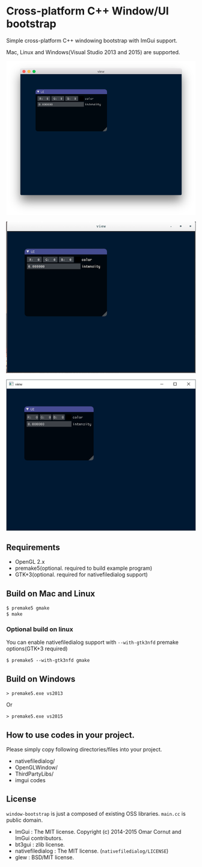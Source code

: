 # Cross-platform C++ Window/UI bootstrap 

Simple cross-platform C++ windowing bootstrap with ImGui support.

Mac, Linux and Windows(Visual Studio 2013 and 2015) are supported.

![mac](images/window-mac.png)

![linux](images/window-linux.png)

![windows](images/window-windows.png)

## Requirements

* OpenGL 2.x
* premake5(optional. required to build example program)
* GTK+3(optional. required for nativefiledialog support)

## Build on Mac and Linux

    $ premake5 gmake
    $ make

### Optional build on linux

You can enable nativefiledialog support with `--with-gtk3nfd` premake options(GTK+3 required)

    $ premake5 --with-gtk3nfd gmake

## Build on Windows

    > premake5.exe vs2013

Or

    > premake5.exe vs2015

## How to use codes in your project.

Please simply copy following directories/files into your project.

* nativefiledialog/
* OpenGLWindow/
* ThirdPartyLibs/
* imgui codes

## License

`window-bootstrap` is just a composed of existing OSS libraries. `main.cc` is public domain.

* ImGui : The MIT license. Copyright (c) 2014-2015 Omar Cornut and ImGui contributors.
* bt3gui : zlib license. 
* nativefiledialog : The MIT license. (`nativefiledialog/LICENSE`)
* glew : BSD/MIT license.
